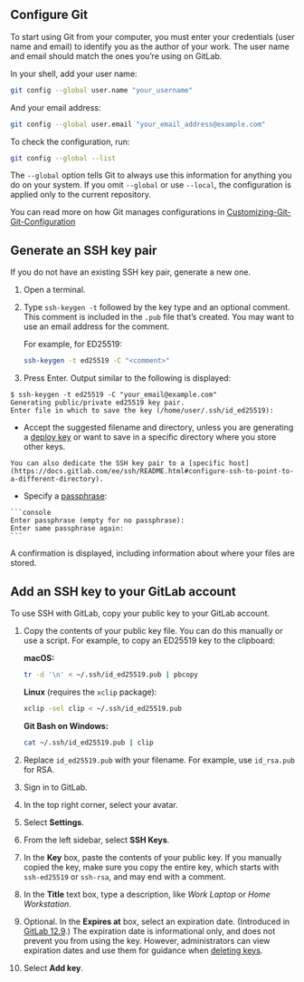 ## Configure Git

To start using Git from your computer, you must enter your credentials (user name and email) to identify you as the author of your work. The user name and email should match the ones you’re using on GitLab.

In your shell, add your user name:

```bash
git config --global user.name "your_username"
```

And your email address:

```bash
git config --global user.email "your_email_address@example.com"
```

To check the configuration, run:

```bash
git config --global --list
```

The `--global` option tells Git to always use this information for anything you do on your system. If you omit `--global` or use `--local`, the configuration is applied only to the current repository.

You can read more on how Git manages configurations in [Customizing-Git-Git-Configuration](https://git-scm.com/book/en/v2/Customizing-Git-Git-Configuration)

## Generate an SSH key pair

If you do not have an existing SSH key pair, generate a new one.

1.  Open a terminal.
2.  Type `ssh-keygen -t` followed by the key type and an optional comment. This comment is included in the `.pub` file that’s created. You may want to use an email address for the comment.
    
    For example, for ED25519:
    
    ```bash
    ssh-keygen -t ed25519 -C "<comment>"
    ```
    
3. Press Enter. Output similar to the following is displayed:

```console
$ ssh-keygen -t ed25519 -C "your_email@example.com"
Generating public/private ed25519 key pair.
Enter file in which to save the key (/home/user/.ssh/id_ed25519):
```

   - Accept the suggested filename and directory, unless you are generating a [deploy key](https://docs.gitlab.com/ee/user/project/deploy_keys/index.html) or want to save in a specific directory where you store other keys.
    
    You can also dedicate the SSH key pair to a [specific host](https://docs.gitlab.com/ee/ssh/README.html#configure-ssh-to-point-to-a-different-directory).
    
   - Specify a [passphrase](https://www.ssh.com/ssh/passphrase/):
    
    ```console
    Enter passphrase (empty for no passphrase):
    Enter same passphrase again:
    ```
    
A confirmation is displayed, including information about where your files are stored.

## Add an SSH key to your GitLab account

To use SSH with GitLab, copy your public key to your GitLab account.

1.  Copy the contents of your public key file. You can do this manually or use a script. For example, to copy an ED25519 key to the clipboard:

    **macOS:**
    ```bash
    tr -d '\n' < ~/.ssh/id_ed25519.pub | pbcopy
    ```
    **Linux** (requires the `xclip` package):
    ```bash
    xclip -sel clip < ~/.ssh/id_ed25519.pub
    ```
    **Git Bash on Windows:**
    ```bash
    cat ~/.ssh/id_ed25519.pub | clip
    ```

1.  Replace `id_ed25519.pub` with your filename. For example, use `id_rsa.pub` for RSA.
    
2.  Sign in to GitLab.
3.  In the top right corner, select your avatar.
4.  Select **Settings**.
5.  From the left sidebar, select **SSH Keys**.
6.  In the **Key** box, paste the contents of your public key. If you manually copied the key, make sure you copy the entire key, which starts with `ssh-ed25519` or `ssh-rsa`, and may end with a comment.
7.  In the **Title** text box, type a description, like _Work Laptop_ or _Home Workstation_.
8.  Optional. In the **Expires at** box, select an expiration date. (Introduced in [GitLab 12.9](https://gitlab.com/gitlab-org/gitlab/-/issues/36243).) The expiration date is informational only, and does not prevent you from using the key. However, administrators can view expiration dates and use them for guidance when [deleting keys](https://docs.gitlab.com/ee/user/admin_area/credentials_inventory.html#delete-a-users-ssh-key).
9.  Select **Add key**.
